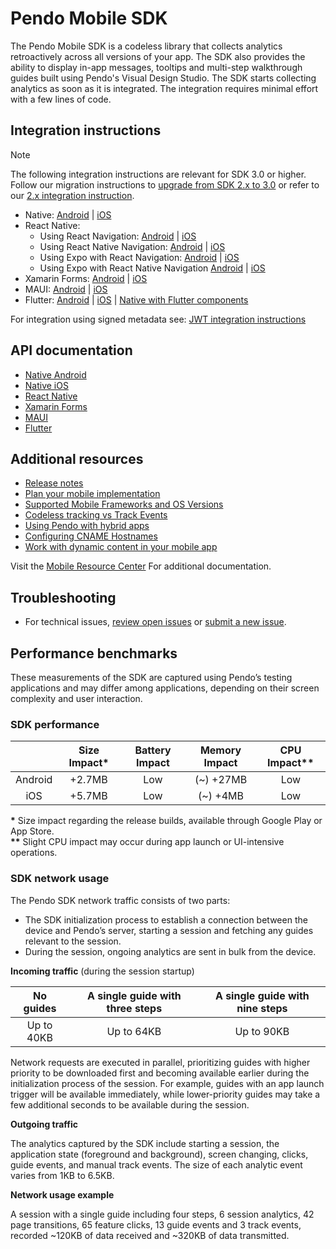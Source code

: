 # Pendo Mobile SDK

The Pendo Mobile SDK is a codeless library that collects analytics retroactively across all versions of your app. The SDK also provides the ability to display in-app messages, tooltips and multi-step walkthrough guides built using Pendo's Visual Design Studio. The SDK starts collecting analytics as soon as it is integrated. The integration requires minimal effort with a few lines of code.


## Integration instructions 

>[!NOTE]
>The following integration instructions are relevant for SDK 3.0 or higher. <br> Follow our migration instructions to [upgrade from SDK 2.x to 3.0](/migration-docs/README.md) or refer to our [2.x integration instruction](https://github.com/pendo-io/pendo-mobile-sdk/blob/2.22.5/README.md).


- Native: 
[Android](/android/pnddocs/native-android.md) | 
[iOS](/ios/pnddocs/native-ios.md)
- React Native:
    - Using React Navigation:
    [Android](/android/pnddocs/rn-android.md) | 
    [iOS](/ios/pnddocs/rn-ios.md)
    - Using React Native Navigation: 
    [Android](/android/pnddocs/rnn-android.md) | 
    [iOS](/ios/pnddocs/rnn-ios.md)
    - Using Expo with React Navigation:
    [Android](/android/pnddocs/expo_rn-android.md) | 
    [iOS](/ios/pnddocs/expo_rn-ios.md)
    - Using Expo with React Native Navigation 
    [Android](/android/pnddocs/expo_rnn-android.md) | 
    [iOS](/ios/pnddocs/expo_rnn-ios.md)
- Xamarin Forms: 
[Android](/android/pnddocs/xamarin_forms-android.md) | 
[iOS](/ios/pnddocs/xamarin_forms-ios.md)
- MAUI: 
[Android](/android/pnddocs/xamarin_maui-android.md) | 
[iOS](/ios/pnddocs/xamarin_maui-ios.md)
- Flutter: 
[Android](/android/pnddocs/flutter-android.md) | 
[iOS](/ios/pnddocs/flutter-ios.md) |
[Native with Flutter components](/other/native-with-flutter-components.md)

For integration using signed metadata see: [JWT integration instructions](https://support.pendo.io/hc/en-us/articles/360039616892-Send-signed-metadata-with-JWT)


## API documentation

- [Native Android](/api-documentation/native-android-apis.md)
- [Native iOS](/api-documentation/native-ios-apis.md)
- [React Native](/api-documentation/rn-apis.md)
- [Xamarin Forms](/api-documentation/xamarin-forms-apis.md)
- [MAUI](/api-documentation/xamarin-maui-apis.md)
- [Flutter](/api-documentation/flutter-apis.md)


## Additional resources 

- [Release notes](https://developers.pendo.io/category/mobile-sdk/)
- [Plan your mobile implementation](https://support.pendo.io/hc/en-us/articles/23527373013275-Plan-your-mobile-implementation)
- [Supported Mobile Frameworks and OS Versions](https://support.pendo.io/hc/en-us/articles/360031861572-Supported-mobile-frameworks-and-OS-versions)
- [Codeless tracking vs Track Events](https://support.pendo.io/hc/en-us/articles/360061487572-Codeless-tracking-vs-Track-Events)
- [Using Pendo with hybrid apps](https://support.pendo.io/hc/en-us/articles/23804736263195-Use-Pendo-with-hybrid-apps)
- [Configuring CNAME Hostnames](https://support.pendo.io/hc/en-us/articles/360047607631-Configure-CNAME-for-Pendo-Mobile)
- [Work with dynamic content in your mobile app](https://support.pendo.io/hc/en-us/articles/24836902488219-Work-with-dynamic-content-in-your-mobile-app)

Visit the [Mobile Resource Center](https://support.pendo.io/hc/en-us/categories/23324531103771-Mobile-implementation) For additional documentation.

## Troubleshooting

- For technical issues, [review open issues](https://github.com/pendo-io/pendo-mobile-sdk/issues) or [submit a new issue](https://github.com/pendo-io/pendo-mobile-sdk/issues).

## Performance benchmarks

These measurements of the SDK are captured using Pendo’s testing applications and may differ among applications, depending on their screen complexity and user interaction.

### SDK performance

|                | Size Impact\*  |  Battery Impact  | Memory Impact |  CPU Impact\*\* |
|     :---:      |     :---:     |       :---:       |     :---:     |     :---:       |   
|    Android     |    +2.7MB     |        Low        |   (~) +27MB   |      Low        |
|      iOS       |    +5.7MB     |        Low        |    (~) +4MB   |      Low        |

<b>\*</b> Size impact regarding the release builds, available through Google Play or App Store.
<br>
<b>\*\*</b> Slight CPU impact may occur during app launch or UI-intensive operations.

### SDK network usage

The Pendo SDK network traffic consists of two parts:
* The SDK initialization process to establish a connection between the device and Pendo’s server, starting a session and fetching any guides relevant to the session.
* During the session, ongoing analytics are sent in bulk from the device. 

**Incoming traffic** (during the session startup)

|    No guides   | A single guide with three steps | A single guide with nine steps |
|     :---:      |              :---:              |              :---:             |
|   Up to 40KB   |            Up to 64KB           |           Up to 90KB           |

Network requests are executed in parallel, prioritizing guides with higher priority to be downloaded first and becoming available earlier during the initialization process of the session. For example, guides with an app launch trigger will be available immediately, while lower-priority guides may take a few additional seconds to be available during the session.

**Outgoing traffic**

The analytics captured by the SDK include starting a session, the application state (foreground and background), screen changing, clicks, guide events, and manual track events. The size of each analytic event varies from 1KB to 6.5KB.

**Network usage example**

A session with a single guide including four steps, 6 session analytics, 42 page transitions, 65 feature clicks, 13 guide events
and 3 track events, recorded ~120KB of data received and ~320KB of data transmitted.

